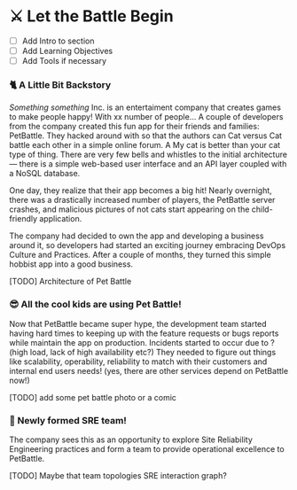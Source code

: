 # ⚔️ Let the Battle Begin

- [ ] Add Intro to section
- [ ] Add Learning Objectives
- [ ] Add Tools if necessary

### 🐈 A Little Bit Backstory
_Something something_ Inc. is an entertaiment company that creates games to make people happy! With xx number of people...
A couple of developers from the company created this fun app for their friends and families: PetBattle. They hacked around with so that the authors can Cat versus Cat battle each other in a simple online forum. A My cat is better than your cat type of thing. There are very few bells and whistles to the initial architecture — there is a simple web-based user interface and an API layer coupled with a NoSQL database.

One day, they realize that their app becomes a big hit! Nearly overnight, there was a drastically increased number of players, the PetBattle server crashes, and malicious pictures of not cats start appearing on the child-friendly application. 

The company had decided to own the app and developing a business around it, so developers had started an exciting journey embracing DevOps Culture and Practices. After a couple of months, they turned this simple hobbist app into a good business. 


[TODO] Architecture of Pet Battle


### 😎 All the cool kids are using Pet Battle!
Now that PetBattle became super hype, the development team started having hard times to keeping up with the feature requests or bugs reports while maintain the app on production. Incidents started to occur due to ? (high load, lack of high availability etc?) They needed to figure out things like scalability, operability, reliability to match with their customers and internal end users needs! (yes, there are other services depend on PetBattle now!)

[TODO] add some pet battle photo or a comic
### 🌱 Newly formed SRE team!
The company sees this as an opportunity to explore Site Reliability Engineering practices and form a team to provide operational excellence to PetBattle.

[TODO] Maybe that team topologies SRE interaction graph?